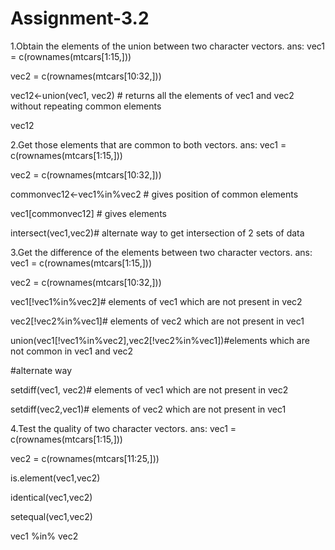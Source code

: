 # Assignment-3.2

1.Obtain the elements of the union between two character vectors. ans:
vec1 = c(rownames(mtcars[1:15,]))

vec2 = c(rownames(mtcars[10:32,]))

vec12<-union(vec1, vec2) # returns all the elements of vec1 and vec2 without repeating common elements

vec12

2.Get those elements that are common to both vectors. ans:
vec1 = c(rownames(mtcars[1:15,]))

vec2 = c(rownames(mtcars[10:32,]))

commonvec12<-vec1%in%vec2 # gives position of common elements

vec1[commonvec12] # gives elements

intersect(vec1,vec2)# alternate way to get intersection of 2 sets of data

3.Get the difference of the elements between two character vectors. ans:
vec1 = c(rownames(mtcars[1:15,]))

vec2 = c(rownames(mtcars[10:32,]))

vec1[!vec1%in%vec2]# elements of vec1 which are not present in vec2

vec2[!vec2%in%vec1]# elements of vec2 which are not present in vec1

union(vec1[!vec1%in%vec2],vec2[!vec2%in%vec1])#elements which are not common in vec1 and vec2

#alternate way

setdiff(vec1, vec2)# elements of vec1 which are not present in vec2

setdiff(vec2,vec1)# elements of vec2 which are not present in vec1

4.Test the quality of two character vectors. ans:
vec1 = c(rownames(mtcars[1:15,]))

vec2 = c(rownames(mtcars[11:25,]))

is.element(vec1,vec2)

identical(vec1,vec2)

setequal(vec1,vec2)

vec1 %in% vec2

